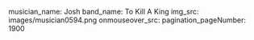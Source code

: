 musician_name: Josh
band_name: To Kill A King
img_src: images/musician0594.png
onmouseover_src: 
pagination_pageNumber: 1900